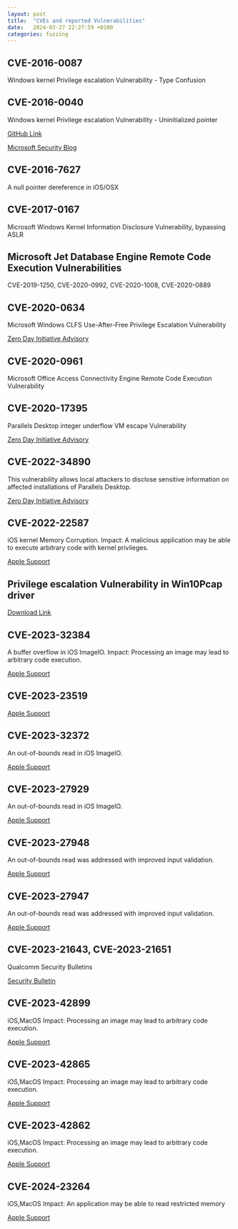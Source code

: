 ```yaml
---
layout: post
title:  "CVEs and reported Vulnerabilities"
date:   2024-03-27 22:27:59 +0100
categories: fuzzing
---
```


## CVE-2016-0087

Windows kernel Privilege escalation Vulnerability - Type Confusion

## CVE-2016-0040

Windows kernel Privilege escalation Vulnerability - Uninitialized pointer

[GitHub Link](https://github.com/de7ec7ed/CVE-2016-0040)

[Microsoft Security Blog](https://msrc.microsoft.com/blog/2017/06/tales-from-the-msrc-from-pixels-to-poc/)

## CVE-2016-7627

A null pointer dereference in iOS/OSX

## CVE-2017-0167

Microsoft Windows Kernel Information Disclosure Vulnerability, bypassing ASLR

## Microsoft Jet Database Engine Remote Code Execution Vulnerabilities

CVE-2019-1250, CVE-2020-0992, CVE-2020-1008, CVE-2020-0889

## CVE-2020-0634

Microsoft Windows CLFS Use-After-Free Privilege Escalation Vulnerability

[Zero Day Initiative Advisory](https://www.zerodayinitiative.com/advisories/ZDI-20-125/)

## CVE-2020-0961

Microsoft Office Access Connectivity Engine Remote Code Execution Vulnerability

## CVE-2020-17395

Parallels Desktop integer underflow VM escape Vulnerability

[Zero Day Initiative Advisory](https://www.zerodayinitiative.com/advisories/ZDI-20-1013/)

## CVE-2022-34890

This vulnerability allows local attackers to disclose sensitive information on affected installations of Parallels Desktop.

[Zero Day Initiative Advisory](https://www.zerodayinitiative.com/advisories/ZDI-22-941/)

## CVE-2022-22587

iOS kernel Memory Corruption. Impact: A malicious application may be able to execute arbitrary code with kernel privileges.

[Apple Support](https://support.apple.com/en-us/HT213053)

## Privilege escalation Vulnerability in Win10Pcap driver

[Download Link](https://www.win10pcap.org/download/)

## CVE-2023-32384

A buffer overflow in iOS ImageIO. Impact: Processing an image may lead to arbitrary code execution.

[Apple Support](https://support.apple.com/en-us/HT213758)

## CVE-2023-23519

[Apple Support](https://support.apple.com/en-us/HT213599)

## CVE-2023-32372

An out-of-bounds read in iOS ImageIO.

[Apple Support](https://support.apple.com/en-us/HT213758)

## CVE-2023-27929

An out-of-bounds read in iOS ImageIO.

[Apple Support](https://support.apple.com/en-us/HT213670)

## CVE-2023-27948

An out-of-bounds read was addressed with improved input validation.

[Apple Support](https://support.apple.com/en-us/HT213670)

## CVE-2023-27947

An out-of-bounds read was addressed with improved input validation.

[Apple Support](https://support.apple.com/en-us/HT213670)

## CVE-2023-21643, CVE-2023-21651

Qualcomm Security Bulletins

[Security Bulletin](https://docs.qualcomm.com/product/publicresources/securitybulletin/august-2023-bulletin.html)

## CVE-2023-42899

iOS,MacOS Impact: Processing an image may lead to arbitrary code execution.

[Apple Support](https://support.apple.com/en-gb/HT214035)

## CVE-2023-42865

iOS,MacOS Impact: Processing an image may lead to arbitrary code execution.

[Apple Support](https://support.apple.com/en-ng/HT213670)

## CVE-2023-42862

iOS,MacOS Impact: Processing an image may lead to arbitrary code execution.

[Apple Support](https://support.apple.com/en-ng/HT213670)

## CVE-2024-23264

iOS,MacOS Impact: An application may be able to read restricted memory

[Apple Support](https://support.apple.com/de-de/HT214081)